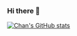 ### Hi there 👋

[![Chan's GitHub stats](https://github-readme-stats.vercel.app/api?username=Chanjongp)](https://github.com/anuraghazra/github-readme-stats)

<!--
**Chanjongp/Chanjongp** is a ✨ _special_ ✨ repository because its `README.md` (this file) appears on your GitHub profile.

Here are some ideas to get you started:

- 🔭 I’m currently working on ...
- 🌱 I’m currently learning ...
- 👯 I’m looking to collaborate on ...
- 🤔 I’m looking for help with ...
- 💬 Ask me about ...
- 📫 How to reach me: ...
- 😄 Pronouns: ...
- ⚡ Fun fact: ...
-->
